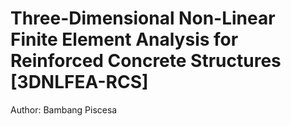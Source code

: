 # Three-Dimensional Non-Linear Finite Element Analysis for Reinforced Concrete Structures [3DNLFEA-RCS]
Author: Bambang Piscesa


